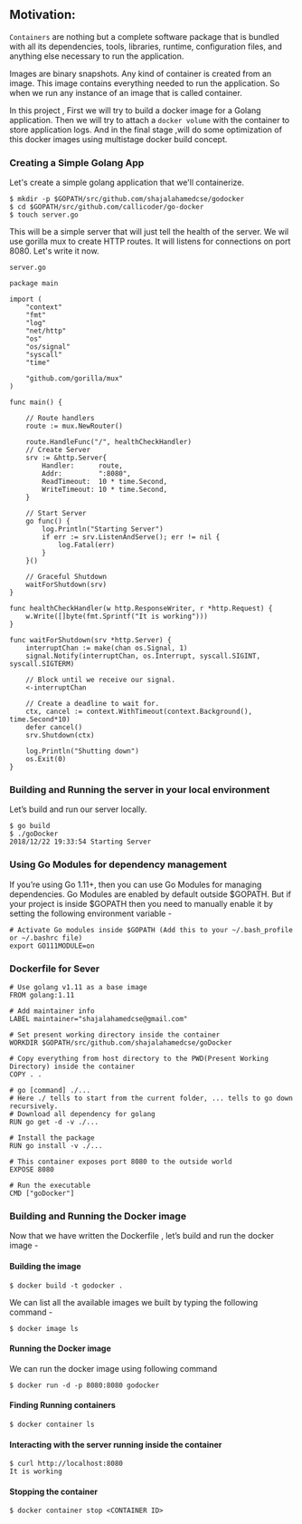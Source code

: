 ## Motivation:

`Containers` are nothing but a complete software package that is bundled with all its dependencies, tools, libraries, runtime, configuration files, and anything else necessary to run the application.

Images are binary snapshots. Any kind of container is created from an image. This image contains everything needed to run the application. So when we run any instance of an image that is called container.

In this project , First we will try to build a docker image for a Golang application. Then we will try to attach a `docker volume`  with the container to store application logs. And in the final stage ,will do some optimization of this docker images using multistage docker build concept.

### Creating a Simple Golang App

Let's create a simple golang application that we'll containerize.

    $ mkdir -p $GOPATH/src/github.com/shajalahamedcse/godocker
    $ cd $GOPATH/src/github.com/callicoder/go-docker
    $ touch server.go

This will be a simple server that will just tell the health of the server. We wil use gorilla mux to create HTTP routes. It will listens for connections on port 8080. Let's write it now.

`server.go`

    package main

    import (
        "context"
        "fmt"
        "log"
        "net/http"
        "os"
        "os/signal"
        "syscall"
        "time"

        "github.com/gorilla/mux"
    )

    func main() {

        // Route handlers
        route := mux.NewRouter()

        route.HandleFunc("/", healthCheckHandler)
        // Create Server
        srv := &http.Server{
            Handler:      route,
            Addr:         ":8080",
            ReadTimeout:  10 * time.Second,
            WriteTimeout: 10 * time.Second,
        }

        // Start Server
        go func() {
            log.Println("Starting Server")
            if err := srv.ListenAndServe(); err != nil {
                log.Fatal(err)
            }
        }()

        // Graceful Shutdown
        waitForShutdown(srv)
    }

    func healthCheckHandler(w http.ResponseWriter, r *http.Request) {
        w.Write([]byte(fmt.Sprintf("It is working")))
    }

    func waitForShutdown(srv *http.Server) {
        interruptChan := make(chan os.Signal, 1)
        signal.Notify(interruptChan, os.Interrupt, syscall.SIGINT, syscall.SIGTERM)

        // Block until we receive our signal.
        <-interruptChan

        // Create a deadline to wait for.
        ctx, cancel := context.WithTimeout(context.Background(), time.Second*10)
        defer cancel()
        srv.Shutdown(ctx)

        log.Println("Shutting down")
        os.Exit(0)
    }


### Building and Running the server in your local environment

Let’s build and run our server locally.

    $ go build
    $ ./goDocker
    2018/12/22 19:33:54 Starting Server


### Using Go Modules for dependency management

If you’re using Go 1.11+, then you can use Go Modules for managing dependencies. Go Modules are enabled by default outside $GOPATH. But if your project is inside $GOPATH then you need to manually enable it by setting the following environment variable -

    # Activate Go modules inside $GOPATH (Add this to your ~/.bash_profile or ~/.bashrc file)
    export GO111MODULE=on


### Dockerfile for Sever

    # Use golang v1.11 as a base image
    FROM golang:1.11

    # Add maintainer info
    LABEL maintainer="shajalahamedcse@gmail.com"

    # Set present working directory inside the container
    WORKDIR $GOPATH/src/github.com/shajalahamedcse/goDocker

    # Copy everything from host directory to the PWD(Present Working Directory) inside the container
    COPY . .

    # go [command] ./...
    # Here ./ tells to start from the current folder, ... tells to go down recursively.
    # Download all dependency for golang
    RUN go get -d -v ./...

    # Install the package
    RUN go install -v ./...

    # This container exposes port 8080 to the outside world
    EXPOSE 8080

    # Run the executable
    CMD ["goDocker"]


### Building and Running the Docker image


Now that we have written the Dockerfile , let’s build and run the docker image -

#### Building the image

    $ docker build -t godocker .

We can list all the available images we built by typing the following command -

    $ docker image ls


#### Running the Docker image

We can run the docker image using following command

    $ docker run -d -p 8080:8080 godocker

#### Finding Running containers

    $ docker container ls

#### Interacting with the server running inside the container

    $ curl http://localhost:8080
    It is working

#### Stopping the container

    $ docker container stop <CONTAINER ID>